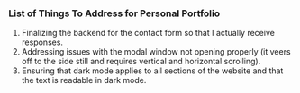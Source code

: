 ### List of Things To Address for Personal Portfolio

1. Finalizing the backend for the contact form so that I actually receive responses.
2. Addressing issues with the modal window not opening properly (it veers off to the side still and requires vertical and horizontal scrolling). 
3. Ensuring that dark mode applies to all sections of the website and that the text is readable in dark mode.